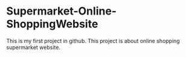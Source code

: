 # Supermarket-Online-ShoppingWebsite
This is my first project in github. This project is about online shopping supermarket website.

